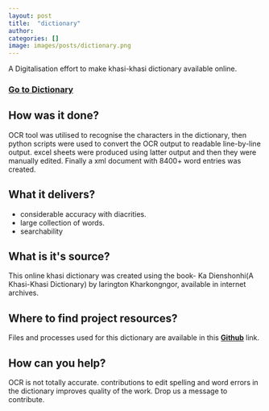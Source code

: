 ```yaml
---
layout: post
title:  "dictionary"
author: 
categories: []
image: images/posts/dictionary.png
---
```


A Digitalisation effort to make khasi-khasi dictionary available online.
### **<a href="http://localhost:8080/khasidict">Go to Dictionary</a>**

## How was it done? 

OCR tool was utilised to recognise the characters in the dictionary, then python scripts were used to convert the OCR output to readable line-by-line output. excel sheets were produced using latter output and then they were manually edited. Finally a xml document with 8400+ word entries was created.

## What it delivers?

* considerable accuracy with diacrities. 
* large collection of words.
* searchability

## What is it's source?

This online khasi dictionary was created using the book- Ka Dienshonhi(A Khasi-Khasi Dictionary) by Iarington Kharkongngor, available in internet archives.

## Where to find project resources?

Files and processes used for this dictionary are available in this **<a href="">Github</a>** link.

## How can you help?
OCR is not totally accurate. contributions to edit spelling and word errors in the dictionary improves quality of the work. Drop us a message to contribute.